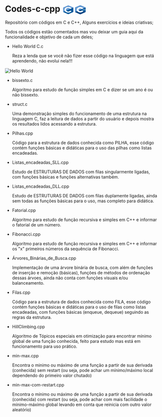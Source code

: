 # Codes-c-cpp <img align="center" alt="C" height="30" width="40" src="https://raw.githubusercontent.com/devicons/devicon/master/icons/c/c-original.svg"><img align="center" alt="C++" height="30" width="40" src="https://raw.githubusercontent.com/devicons/devicon/master/icons/cplusplus/cplusplus-original.svg">

Repositório com códigos em C e C++, Alguns exercícios e ideias criativas;

Todos os códigos estão comentados mas vou deixar um guia aqui da funcionalidade e objetivo de cada um deles;

- Hello World C.c

    Reza a lenda que se você não fizer esse código na linguagem que está aprendendo, não evolui nela!!!

<img align="center" alt="Hello World" height="30" width="40" src="file:///C:/Users/55229/Pictures/2560px-HelloWorld.svg.png">

- bissexto.c

    Algoritmo para estudo de função simples em C e dizer se um ano é ou não bissexto. 

- struct.c 

    Uma demonstração simples do funcionamento de uma estrutura na linguagem C, faz a leitura de dados a partir do usuário e depois mostra os resultados lidos acessando a estrutura.

- Pilhas.cpp

    Código para a estrutura de dados conhecida como PILHA, esse código contém funções básicas e didáticas para o uso das pilhas como listas encadeadas.

- Listas_encadeadas_SLL.cpp

    Estudo de ESTRUTURAS DE DADOS com filas singularmente ligadas, com funções básicas e funções alternativas também.

- Listas_encadeadas_DLL.cpp

    Estudo de ESTRUTURAS DE DADOS com filas duplamente ligadas, ainda sem todas as funções básicas para o uso, mas completo para didática. 

- Fatorial.cpp

    Algoritmo para estudo de função recursiva e simples em C++ e informar o fatorial de um número.

- Fibonacci.cpp

    Algoritmo para estudo de função recursiva e simples em C++ e informar os "x" primeiros números da sequência de Fibonacci.

- Árvores_Binárias_de_Busca.cpp

    Implementação de uma árvore binária de busca, com além de funções de inserção e remoção (básicas), funções de métodos de ordenação dessas árvoes, ainda não conta com funções visuais e/ou balanceamento.

- Filas.cpp

    Código para a estrutura de dados conhecida como FILA, esse código contém funções básicas e didáticas para o uso de filas como listas encadeadas, com funções básicas (enqueue, dequeue) seguindo as regras da estrutura.

- HillClimbing.cpp

    Algoritmo de Tópicos especiais em otimização para encontrar mínimo global de uma função conhecida, feito para estudo mas está em funcionamento para uso prático.

- min-max.cpp

    Encontra o minimo ou máximo de uma função a partir de sua derivada (conhecida) sem restart (ou seja, pode achar um mínimo/máximo local dependendo do primeiro valor chutado)

- min-max-com-restart.cpp

    Encontra o mínimo ou máximo de uma função a partir de sua derivada (conhecida) com restart (ou seja, pode achar com mais facilidade o mínimo-máximo global levando em conta que reinicia com outro valor aleatório)